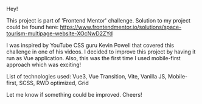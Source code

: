 Hey!

This project is part of 'Frontend Mentor' challenge. Solution to my project could be found here: https://www.frontendmentor.io/solutions/space-tourism-multipage-website-XOcNwD2ZYd

I was inspired by YouTube CSS guru Kevin Powell that covered this challenge in one of his videos. I decided to improve this project by having it run as Vue application. Also, this was the first time I used mobile-first approach which was exciting!

List of technologies used: Vue3, Vue Transition, Vite, Vanilla JS, Mobile-first, SCSS, RWD optimized, Grid

Let me know if something could be improved. Cheers!
